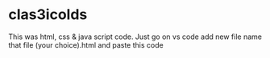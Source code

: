 # clas3icolds
This was html, css &amp; java script code. Just go on vs code add new file name that file (your choice).html and paste this code
